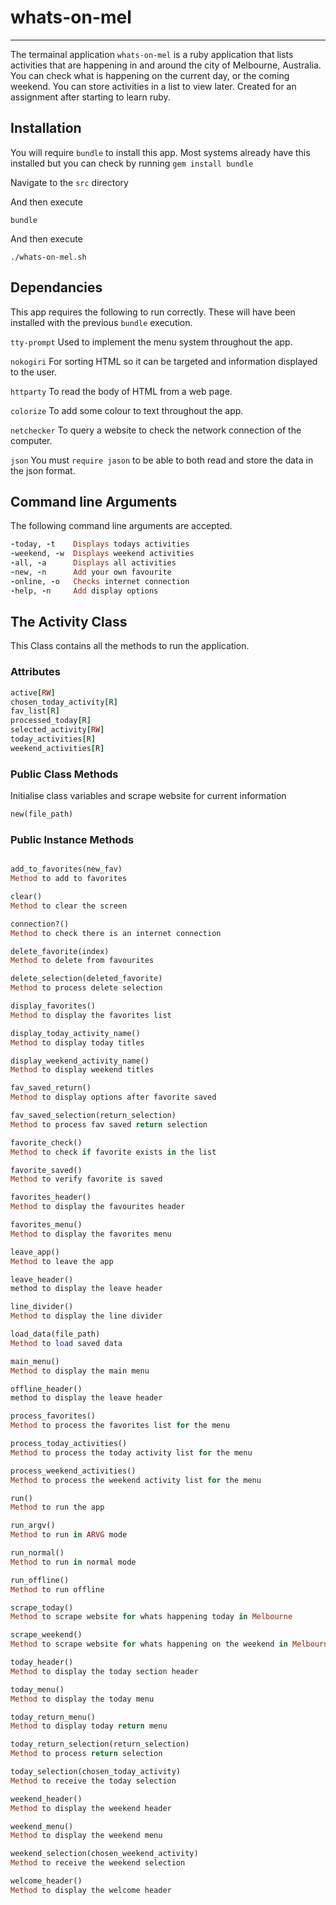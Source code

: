 # whats-on-mel

---

The termainal application `whats-on-mel` is a ruby application that lists activities that are happening in and around the city of Melbourne, Australia.
You can check what is happening on the current day, or the coming weekend.
You can store activities in a list to view later.
Created for an assignment after starting to learn ruby.

## Installation

You will require `bundle` to install this app. Most systems already have this installed but you can check by running `gem install bundle`

Navigate to the `src` directory

And then execute

`bundle`

And then execute

`./whats-on-mel.sh`

## Dependancies

This app requires the following to run correctly. These will have been installed with the previous `bundle` execution.

`tty-prompt`
Used to implement the menu system throughout the app.

`nokogiri`
For sorting HTML so it can be targeted and information displayed to the user.

`httparty`
To read the body of HTML from a web page.

`colorize`
To add some colour to text throughout the app.

`netchecker`
To query a website to check the network connection of the computer.

`json`
You must `require jason` to be able to both read and store the data in the json format.

## Command line Arguments

The following command line arguments are accepted.

```ruby
-today, -t    Displays todays activities
-weekend, -w  Displays weekend activities
-all, -a      Displays all activities
-new, -n      Add your own favourite
-online, -o   Checks internet connection
-help, -n     Add display options
```

## The Activity Class

This Class contains all the methods to run the application.

### Attributes

```ruby
active[RW]
chosen_today_activity[R]
fav_list[R]
processed_today[R]
selected_activity[RW]
today_activities[R]
weekend_activities[R]
```

### Public Class Methods

Initialise class variables and scrape website for current information

```ruby
new(file_path)
```

### Public Instance Methods

```ruby

add_to_favorites(new_fav)
Method to add to favorites

clear()
Method to clear the screen

connection?()
Method to check there is an internet connection

delete_favorite(index)
Method to delete from favourites

delete_selection(deleted_favorite)
Method to process delete selection

display_favorites()
Method to display the favorites list

display_today_activity_name()
Method to display today titles

display_weekend_activity_name()
Method to display weekend titles

fav_saved_return()
Method to display options after favorite saved

fav_saved_selection(return_selection)
Method to process fav saved return selection

favorite_check()
Method to check if favorite exists in the list

favorite_saved()
Method to verify favorite is saved

favorites_header()
Method to display the favourites header

favorites_menu()
Method to display the favorites menu

leave_app()
Method to leave the app

leave_header()
method to display the leave header

line_divider()
Method to display the line divider

load_data(file_path)
Method to load saved data

main_menu()
Method to display the main menu

offline_header()
method to display the leave header

process_favorites()
Method to process the favorites list for the menu

process_today_activities()
Method to process the today activity list for the menu

process_weekend_activities()
Method to process the weekend activity list for the menu

run()
Method to run the app

run_argv()
Method to run in ARVG mode

run_normal()
Method to run in normal mode

run_offline()
Method to run offline

scrape_today()
Method to scrape website for whats happening today in Melbourne

scrape_weekend()
Method to scrape website for whats happening on the weekend in Melbourne

today_header()
Method to display the today section header

today_menu()
Method to display the today menu

today_return_menu()
Method to display today return menu

today_return_selection(return_selection)
Method to process return selection

today_selection(chosen_today_activity)
Method to receive the today selection

weekend_header()
Method to display the weekend header

weekend_menu()
Method to display the weekend menu

weekend_selection(chosen_weekend_activity)
Method to receive the weekend selection

welcome_header()
Method to display the welcome header


```
